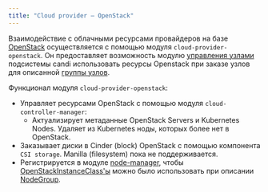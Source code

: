 ```yaml
---
title: "Сloud provider — OpenStack"
---
```


Взаимодействие с облачными ресурсами провайдеров на базе [OpenStack](https://www.openstack.org/) осуществляется с помощью модуля `cloud-provider-openstack`. Он предоставляет возможность модулю [управления узлами](/modules/040-node-manager) подсистемы candi использовать ресурсы Openstack при заказе узлов для описанной [группы узлов](/modules/040-node-manager/cr.html#nodegroup).

Функционал модуля `cloud-provider-openstack`:
- Управляет ресурсами OpenStack с помощью модуля `cloud-controller-manager`:
    * Актуализирует метаданные OpenStack Servers и Kubernetes Nodes. Удаляет из Kubernetes ноды, которых более нет в OpenStack.
- Заказывает диски в Cinder (block) OpenStack с помощью компонента `CSI storage`. Manilla (filesystem) пока не поддерживается.
- Регистрируется в модуле [node-manager](/modules/040-node-manager/), чтобы [OpenStackInstanceClass'ы](cr.html#openstackinstanceclass) можно было использовать при описании [NodeGroup](/modules/040-node-manager/cr.html#nodegroup).

